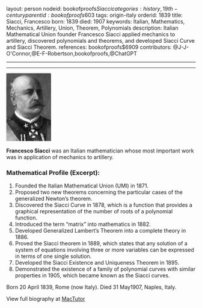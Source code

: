 layout: person
nodeid: bookofproofs$Siacci
categories: history,19th-century
parentid: bookofproofs$603
tags: origin-italy
orderid: 1839
title: Siacci, Francesco
born: 1839
died: 1907
keywords: Italian, Mathematics, Mechanics, Artillery, Union, Theorem, Polynomials
description: Italian Mathematical Union founder Francesco Siacci applied mechanics to artillery, discovered polynomials and theorems, and developed Siacci Curve and Siacci Theorem.
references: bookofproofs$6909
contributors: @J-J-O'Connor,@E-F-Robertson,bookofproofs,@ChatGPT

---



---

![Siacci.jpg](https://github.com/bookofproofs/bookofproofs.github.io/blob/main/_sources/_assets/images/portraits/Siacci.jpg?raw=true)

**Francesco Siacci** was an Italian mathematician whose most important work was in application of mechanics to artillery.

### Mathematical Profile (Excerpt):
1. Founded the Italian Mathematical Union (UMI) in 1871. 
2. Proposed two new theorems concerning the particular cases of the generalized Newton’s theorem.
3. Discovered the Siacci Curve in 1878, which is a function that provides a graphical representation of the number of roots of a polynomial function.
4. Introduced the term “matrix” into mathematics in 1882. 
5. Developed Generalized Lambert’s Theorem into a complete theory in 1886. 
6. Proved the Siacci theorem in 1889, which states that any solution of a system of equations involving three or more variables can be expressed in terms of one single solution.
7. Developed the Siacci Existence and Uniqueness Theorem in 1895. 
8. Demonstrated the existence of a family of polynomial curves with similar properties in 1905, which became known as the Siacci curves.

Born 20 April 1839, Rome (now Italy). Died 31 May1907, Naples, Italy.

View full biography at [MacTutor](https://mathshistory.st-andrews.ac.uk/Biographies/Siacci/)
